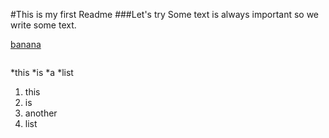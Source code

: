 #This is my first Readme
###Let's try
Some text is always important so we write some text.

[banana](www.google.com)

<img href="https://images.unsplash.com/photo-1604890574377-b1830f2e48e6?ixlib=rb-1.2.1&ixid=eyJhcHBfaWQiOjEyMDd9&auto=format&fit=crop&w=800&q=60">

*this
*is
*a
*list

1. this 
1. is 
2. another
5. list